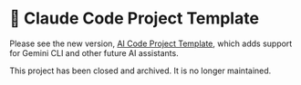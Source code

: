 # 🚀 Claude Code Project Template

Please see the new version, [AI Code Project Template](https://github.com/bkrabach/ai-code-project-template), which adds support for Gemini CLI and other future AI assistants.

This project has been closed and archived. It is no longer maintained.
